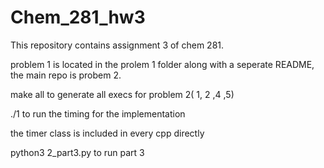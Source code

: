 # Chem_281_hw3

This repository contains assignment 3 of chem 281.

problem 1 is located in the prolem 1 folder along with a seperate README, the main repo is probem 2.

make all to generate all execs for problem 2( 1, 2 ,4 ,5)

./1 to run the timing for the implementation

the timer class is included in every cpp directly

python3 2_part3.py to run part 3